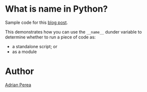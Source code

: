 # What is __name__ in Python?

Sample code for this [blog post](https://www.adrianperea.dev/what-is-name-in-python/).

This demonstrates how you can use the `__name__` dunder variable to determine whether to run a piece of code as:
+ a standalone script; or
+ as a module

# Author
[Adrian Perea](https://twitter.com/adrianmarkperea)
